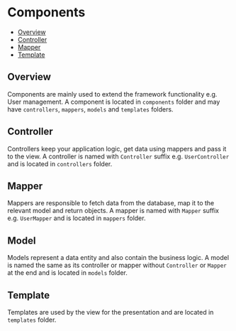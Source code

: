 # Components
- [Overview](#overview)
- [Controller](#controller)
- [Mapper](#mapper)
- [Template](#template)

<a name="overview"></a>
## Overview
Components are mainly used to extend the framework functionality e.g. User management. A component is located in `components` folder and may have `controllers`, `mappers`, `models` and `templates` folders.

<a name="controller"></a>
## Controller
Controllers keep your application logic, get data using mappers and pass it to the view. A controller is named with `Controller` suffix e.g. `UserController` and is located in `controllers` folder.

<a name="mapper"></a>
## Mapper
Mappers are responsible to fetch data from the database, map it to the relevant model and return objects. A mapper is named with `Mapper` suffix e.g. `UserMapper` and is located in `mappers` folder.

<a name="model"></a>
## Model
Models represent a data entity and also contain the business logic. A model is named the same as its controller or mapper without `Controller` or `Mapper` at the end and is located in `models` folder.

<a name="template"></a>
## Template
Templates are used by the view for the presentation and are located in `templates` folder.


